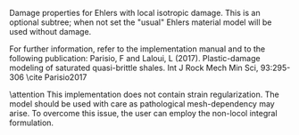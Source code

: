 Damage properties for Ehlers with local isotropic damage. This is an optional
subtree; when not set the "usual" Ehlers material model will be used without
damage.

For further information, refer to the implementation manual and to the following
publication: Parisio, F and Laloui, L (2017). Plastic-damage modeling of
saturated quasi-brittle shales. Int J Rock Mech Min Sci, 93:295-306
\cite Parisio2017

\attention This implementation does not contain strain regularization. The model
should be used with care as pathological mesh-dependency may arise. To overcome
this issue, the user can employ the non-locol integral formulation.
